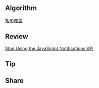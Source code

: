 ## Algorithm
[矩形覆盖](../../images/temp/someone-2023-01-08.png)
## Review

[Stop Using the JavaScript Notifications API](https://medium.com/@mattburrellnet/stop-using-the-javascript-notifications-api-a1c2cb9412c5)

## Tip

## Share
